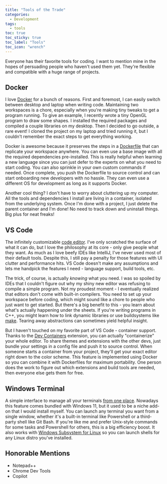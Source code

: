 ```yaml
---
title: "Tools of the Trade"
categories:
  - Development
tags:
  - tools
toc: true
toc_sticky: true
toc_label: "Tools"
toc_icon: "wrench"
---
```


Everyone has their favorite tools for coding. I want to mention mine in the hopes of persuading people who haven't used them yet. They're flexible and compatible with a huge range of projects.

## Docker

I love [Docker][docker] for a bunch of reasons. First and foremost, I can easily switch between desktop and laptop when writing code. Maintaining two workspaces is a chore, especially when you're making tiny tweaks to get a program running. To give an example, I recently wrote a tiny OpenGL program to draw some shapes. I installed the required packages and compiled a couple libraries on my desktop. Then I decided to go outside, a rare event! I cloned the project on my laptop and tried running it, but I couldn't remember the exact steps to get everything working.

Docker is awesome because it preserves the steps in a [Dockerfile][dockerfile] that can replicate your workspace anywhere. You can even use a base image with all the required dependencies pre-installed. This is really helpful when learning a new language since you can just defer to the experts on what you need to start coding. You can also sprinkle in your own custom commands if needed. Once complete, you push the Dockerfile to source control and can start onboarding new developers with no hassle. They can even use a different OS for development as long as it supports Docker.

Another cool thing? I don't have to worry about cluttering up my computer. All the tools and dependencies I install are living in a container, isolated from the underlying system. Once I'm done with a project, I just delete the parent container and I'm done! No need to track down and uninstall things. Big plus for neat freaks!

## VS Code

The infinitely customizable [code editor][vs-code]. I've only scratched the surface of what it can do, but I love the philosophy at its core - only give people what they want. As much as I love beefy IDEs like IntelliJ, I've never used most of their default tools. Despite this, I still pay a penalty for those features with UI clutter and performance hits. VS Code doesn't make any assumptions and lets me handpick the features I need - language support, build tools, etc.

The trick, of course, is actually *knowing* what you need. I was so spoiled by IDEs that I couldn't figure out why my shiny new editor was refusing to compile a simple program. Not my proudest moment - I eventually realized that editors don't come with built-in compilers. You need to set up your workspace before coding, which might sound like a chore to people who just want to get started. But there's a big benefit to this - you learn about what's actually happening under the sheets. If you're writing programs in C++, you might learn how to link dynamic libraries or use buildsystems like [make][make]. Tearing away abstractions can sometimes yield helpful insight.

But I haven't touched on my favorite part of VS Code - container support. Thanks to the [Dev Containers][dev-containers] extension, you can actually "containerize" your whole editor. To share themes and extensions with the other devs, just bundle your settings in a config file and push it to source control. When someone starts a container from your project, they'll get your exact editor right down to the color scheme. This feature is implemented using Docker so you can combine it with Dockerfiles for maximum portability. One person does the work to figure out which extensions and build tools are needed, then everyone else gets them for free.

## Windows Terminal

A simple interface to manage all your terminals [from one place][windows-terminal]. Nowadays this feature comes bundled with Windows 11, but it used to be a niche add-on that I would install myself. You can launch any terminal you want from a single window, whether it's a built-in terminal like Powershell or a third-party shell like Git Bash. If you're like me and prefer Unix-style commands for some tasks and Powershell for others, this is a big efficiency boost. It also works with [Windows Subsystem for Linux][wsl] so you can launch shells for any Linux distro you've installed.

## Honorable Mentions
- Notepad++
- Chrome Dev Tools
- Copilot

[docker]: https://www.docker.com/
[dockerfile]: https://docs.docker.com/reference/dockerfile/
[vs-code]: https://code.visualstudio.com/
[make]: https://www.gnu.org/software/make/manual/make.html
[dev-containers]: https://code.visualstudio.com/docs/devcontainers/containers
[windows-terminal]: https://learn.microsoft.com/en-us/windows/terminal/
[wsl]: https://learn.microsoft.com/en-us/windows/wsl/